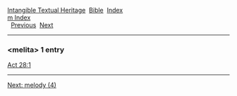 [Intangible Textual Heritage](../../index)  [Bible](../index) 
[Index](index)   
[m Index](_m_)  
  [Previous](c07285)  [Next](c07287) 

------------------------------------------------------------------------

### &lt;melita&gt; 1 entry

[Act 28:1](../kjv/act028.htm#001)  

------------------------------------------------------------------------

[Next: melody (4)](c07287)
